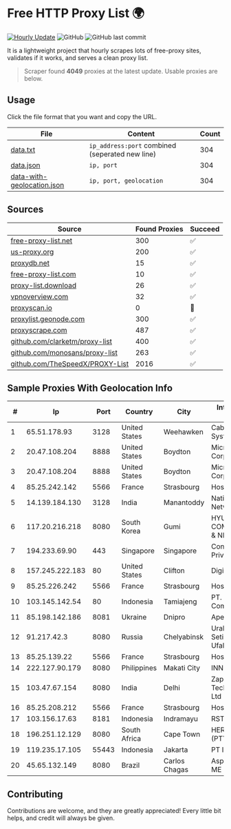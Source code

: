 
# Free HTTP Proxy List 🌍

[![Hourly Update](https://github.com/mertguvencli/http-proxy-list/actions/workflows/main.yml/badge.svg?branch=main)](https://github.com/mertguvencli/http-proxy-list/actions/workflows/main.yml)
![GitHub](https://img.shields.io/github/license/mertguvencli/http-proxy-list)
![GitHub last commit](https://img.shields.io/github/last-commit/mertguvencli/http-proxy-list)

It is a lightweight project that hourly scrapes lots of free-proxy sites, validates if it works, and serves a clean proxy list.


> Scraper found **4049** proxies at the latest update. Usable proxies are below.

## Usage

Click the file format that you want and copy the URL.


|File|Content|Count|
|----|-------|-----|
|[data.txt](https://raw.githubusercontent.com/mertguvencli/http-proxy-list/main/proxy-list/data.txt)|`ip_address:port` combined (seperated new line)|304|
|[data.json](https://raw.githubusercontent.com/mertguvencli/http-proxy-list/main/proxy-list/data.json)|`ip, port`|304|
|[data-with-geolocation.json](https://raw.githubusercontent.com/mertguvencli/http-proxy-list/main/proxy-list/data-with-geolocation.json)|`ip, port, geolocation`|304|

## Sources

|Source|Found Proxies|Succeed|
|------|-------------|-------|
|[free-proxy-list.net](https://free-proxy-list.net)|300|✅|
|[us-proxy.org](https://www.us-proxy.org)|200|✅|
|[proxydb.net](http://proxydb.net)|15|✅|
|[free-proxy-list.com](https://free-proxy-list.com/?page=&port=&type%5B%5D=http&type%5B%5D=https&up_time=0&search=Search)|10|✅|
|[proxy-list.download](https://www.proxy-list.download/HTTP)|26|✅|
|[vpnoverview.com](https://vpnoverview.com/privacy/anonymous-browsing/free-proxy-servers)|32|✅|
|[proxyscan.io](https://www.proxyscan.io)|0|🚫|
|[proxylist.geonode.com](https://proxylist.geonode.com/api/proxy-list?limit=300&page=1&sort_by=lastChecked&sort_type=desc&protocols=http,https)|300|✅|
|[proxyscrape.com](https://api.proxyscrape.com/v2/?request=displayproxies&protocol=http&timeout=10000&country=all&ssl=all&anonymity=all)|487|✅|
|[github.com/clarketm/proxy-list](https://raw.githubusercontent.com/clarketm/proxy-list/master/proxy-list-raw.txt)|400|✅|
|[github.com/monosans/proxy-list](https://raw.githubusercontent.com/monosans/proxy-list/main/proxies/http.txt)|263|✅|
|[github.com/TheSpeedX/PROXY-List](https://raw.githubusercontent.com/TheSpeedX/PROXY-List/master/http.txt)|2016|✅|


## Sample Proxies With Geolocation Info

|#|Ip|Port|Country|City|Internet Service Provider|
|-|--|----|-------|----|-------------------------|
|1|65.51.178.93|3128|United States|Weehawken|Cablevision Systems Corp.|
|2|20.47.108.204|8888|United States|Boydton|Microsoft Corporation|
|3|20.47.108.204|8888|United States|Boydton|Microsoft Corporation|
|4|85.25.242.142|5566|France|Strasbourg|Host Europe GmbH|
|5|14.139.184.130|3128|India|Manantoddy|National Knowledge Network|
|6|117.20.216.218|8080|South Korea|Gumi|HYUNDAI COMMUNICATIONS & NETWORK|
|7|194.233.69.90|443|Singapore|Singapore|Contabo Asia Private Limited|
|8|157.245.222.183|80|United States|Clifton|DigitalOcean, LLC|
|9|85.25.226.242|5566|France|Strasbourg|Host Europe GmbH|
|10|103.145.142.54|80|Indonesia|Tamiajeng|PT. Indonesia Comnets Plus|
|11|85.198.142.186|8081|Ukraine|Dnipro|Apex NCC|
|12|91.217.42.3|8080|Russia|Chelyabinsk|Uralskie Kabelnye Seti Ltd. Verkhny Ufaley|
|13|85.25.139.22|5566|France|Strasbourg|Host Europe GmbH|
|14|222.127.90.179|8080|Philippines|Makati City|INNOVE|
|15|103.47.67.154|8080|India|Delhi|Zapbytes Technologies Pvt. Ltd|
|16|85.25.208.212|5566|France|Strasbourg|Host Europe GmbH|
|17|103.156.17.63|8181|Indonesia|Indramayu|RSTNET|
|18|196.251.12.129|8080|South Africa|Cape Town|HERO TELECOMS (PTY) LTD|
|19|119.235.17.105|55443|Indonesia|Jakarta|PT Inet Global Indo|
|20|45.65.132.149|8080|Brazil|Carlos Chagas|Aspeednet Telecom ME|



## Contributing

Contributions are welcome, and they are greatly appreciated! Every
little bit helps, and credit will always be given.

